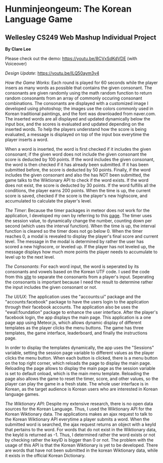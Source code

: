 # Hunminjeongeum: The Korean Language Game
## Wellesley CS249 Web Mashup Individual Project

**By Clare Lee**

Please check out the demo: https://youtu.be/8CVxSdKdVDE (with Voiceover)

_Design Update_: https://youtu.be/ILQ50aym3y4


_How the Game Works_: Each round is played for 60 seconds while the player insers as many words as possible that contains the given consonant. The consonants are given randomly using the math random function to return random consonants from an array of commonly occuring consonant combinations. The consonants are displayed with a customized image I developed using photoshop; the images use the colors commonly used in Korean traditional paintings, and the font was downloaded from naver.com. The inserted words are all displayed and updated dynamically below the input box, and the scores is evaluated and updated depending on the inserted words. To help the players understand how the score is being evaluated, a message is displayed on top of the input box everytime the player inserts a word. 

When a word is inserted, the word is first checked if it includes the given consonant; if the given word does not include the given consonant the score is deducted by 100 points. If the word includes the given consonant, the word is then checked if it has already been submitted. If it has been submitted before, the score is deducted by 50 points. Finally, if the word includes the given consonant and also the has NOT been submitted, the game talks to the Wiktionary API to check if the word exists. If the word does not exist, the score is deducted by 30 points. If the word fulfills all the conditions, the player earns 200 points. When the time is up, the current score is saved, checked if the score is the player's new highscore, and accumulated to calculate the player's level.


_The Timer_: Because the timer packages in meteor does not work for the application, I developed my own by referring to this [page](https://stackoverflow.com/questions/15229141/simple-timer-in-meteor-js). The timer uses the session value, to dynamically change the number, counting down per second (which uses the interval function). When the time is up, the interval function is cleared so the timer does not go below 0. When the timer reaches 0, a modal is revealed to display the player's final score and current level. The message in the modal is determined by rather the user has scored a new highscore, or leveled up. If the player has not leveled up, the message displays how much more points the player needs to accumulate to level up to the next level.


_The Consonants_: For each word input, the word is seperated by its consonants and vowels based on the Korean UTF code. I used the code from this [site](http://zetawiki.com/wiki/UTF-8_%ED%95%9C%EA%B8%80_%EC%B4%88%EC%84%B1_%EC%B6%94%EC%B6%9C_(%EC%9E%90%EB%B0%94%EC%8A%A4%ED%81%AC%EB%A6%BD%ED%8A%B8)) to separate the consonants from a player's input. Seperating the consonants is important because I need the result to determine rather the input includes the given consonant or not.


_The UI/UX_: The application uses the "accounts:ui" package and the "accounts:facebook" package to have the users login to the application through their facebook accounts. The application also be uses the "ewall:foundation" package to enhance the user interface. After the player's facebook login, the app displays the main page. This application is a one page app using Meteor.js, which allows dynamic display of different templates as the player clicks the menu buttons. The game has three templates, the game interface, leaderboard, and finally the instructions page.

In order to display the templates dynamically, the app uses the "Sessions" variable, setting the session page variable to different values as the player clicks the menu button. When each button is clicked, there is a menu button on the top right corner, which reloads the page to display the main page. Reloading the page allows to display the main page as the session variable is set to default onload, which is the main menu template. Reloading the page also allows the game to reset the timer, score, and other values, so the player can play the game in a fresh state. The whole user interface is in Korean, as the target audience is Korean users who are interested in Korean language games.

_The Wiktionary API_: Despite my extensive research, there is no open data sources for the Korean Language. Thus, I used the Wiktionary API for the Korean Wiktionary data. The applications makes an ajax request to talk to the Korean Wiktionary API everytime a player submits a word. When the submitted word is searched, the ajax request returns an object with a keyId that pertains to the word. For words that do not exist in the Wiktionary data, the keyId is returned as -1. Thus, I determined rather the word exists or not by checking rather the keyID is bigger than 0 or not. The problem with the usage of this API is that the Korean Wiktionary is yet to be developed. There are words that have not been submitted in the korean Wiktionary data, while it exists in the official Korean Dictionary. 
